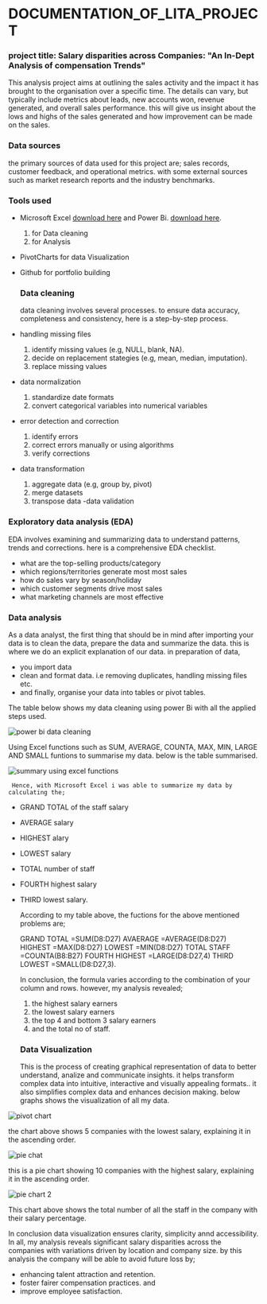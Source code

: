 # DOCUMENTATION_OF_LITA_PROJECT

### project title: Salary disparities across Companies: "An In-Dept Analysis of compensation Trends"

This analysis project aims at outlining the sales activity and the impact it has brought to the organisation over a specific time. The details can vary, but typically include metrics about leads, new accounts won, revenue generated, and overall sales performance. this will give us insight about the lows and highs of the sales generated and how improvement can be made on the sales.

### Data sources
the primary sources of data used for this project are;  sales records, customer feedback, and operational metrics. with some external sources such as market research reports and the industry benchmarks.

### Tools used
- Microsoft Excel [download here](https://www.microsoft.com)  and Power Bi. [download here](https:www.powerbi.microsoft.com/en-us/desktop).
  1.  for Data cleaning
  2.  for Analysis
- PivotCharts for data Visualization
- Github for portfolio building
  
  ### Data cleaning
  data cleaning involves several processes. to ensure data accuracy, completeness and consistency, here is a step-by-step process.
- handling missing files
  1. identify missing values (e.g, NULL, blank, NA).
  2. decide on replacement stategies (e.g,  mean, median, imputation).
  3. replace missing values
- data normalization
  1. standardize date formats
  2. convert categorical variables into numerical variables
- error detection and correction
  1. identify errors
  2. correct errors manually or using algorithms
  3. verify corrections
- data transformation
  1. aggregate data (e.g, group by, pivot)
  2. merge datasets
  3. transpose data
-data validation

### Exploratory data analysis (EDA)
EDA involves examining and summarizing data to understand patterns, trends and corrections. here is a comprehensive EDA checklist.
 -  what are the top-selling products/category
 -  which regions/territories generate most most sales
 -  how do sales vary by season/holiday
 -  which customer segments drive most sales
 -  what marketing channels are most effective

### Data analysis
As a data analyst, the first thing that should be in mind after importing your data is to clean the data, prepare the data and summarize the data.
this is where we do an explicit explanation of our data.
in preparation of data, 
- you import data
- clean and format data. i.e removing duplicates, handling missing files etc.
- and finally, organise your data into tables or pivot tables.

 The table below shows my data cleaning using power Bi with all the applied steps used.
 
  
  ![power bi data cleaning](https://github.com/user-attachments/assets/eee3b840-6865-484e-8097-980fe861d267)

  Using Excel functions such as SUM, AVERAGE, COUNTA, MAX, MIN, LARGE AND SMALL funtions to summarise my data.
  below is the table summarised.

  
  ![summary using excel functions](https://github.com/user-attachments/assets/bcd96cf3-b426-4699-96b6-f1167e26940a)

     Hence, with Microsoft Excel i was able to summarize my data by calculating the;
  - GRAND TOTAL of the staff salary
  - AVERAGE salary
  - HIGHEST alary
  - LOWEST salary
  - TOTAL number of staff
  - FOURTH highest salary
  - THIRD lowest salary.

     According to my table above, the fuctions for the above mentioned problems are;

     GRAND TOTAL =SUM(D8:D27)
    AVAERAGE =AVERAGE(D8:D27)
    HIGHEST =MAX(D8:D27)
    LOWEST =MIN(D8:D27)
    TOTAL STAFF =COUNTA(B8:B27)
    FOURTH HIGHEST =LARGE(D8:D27,4)
    THIRD LOWEST  =SMALL(D8:D27,3).
       
    In conclusion, the formula varies according to the combination of your column and rows.
    however, my analysis revealed;
    1. the highest salary earners
    2. the lowest salary earners
    3. the top 4 and bottom 3 salary earners
    4. and the total no of staff.


    ### Data Visualization
    This is the process of creating graphical representation of data to better understand, analize and communicate insights. it helps transform complex data into intuitive, interactive and visually appealing formats.. it also simplifies complex data and enhances decision making.
    below graphs shows the visualization of all my data.

    
![pivot chart](https://github.com/user-attachments/assets/c3bda84c-17ce-44d1-adad-81614de28d4a)


the chart above shows 5 companies with the lowest salary, explaining it in the ascending order.


![pie chat](https://github.com/user-attachments/assets/6f1bffa8-77a4-480b-a376-b999356495ce)

this is a pie chart showing 10 companies with the highest salary, explaining it in the ascending order.


![pie chart 2](https://github.com/user-attachments/assets/9f5635d6-0d29-41f4-9e30-1fc235c2ee9b)

This chart above shows the total number of all the staff in the company with their salary percentage.

In conclusion data visualization ensures clarity, simplicity annd accessibility.
In all, my analysis reveals significant salary disparities across the companies with variations driven by location and company size.
by this analysis the company will be able to avoid future loss by;

- enhancing talent attraction and retention.
- foster fairer compensation practices. and
- improve employee satisfaction.
